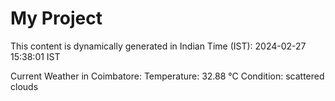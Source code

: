 # My Project

This content is dynamically generated in Indian Time (IST): 2024-02-27 15:38:01 IST


Current Weather in Coimbatore:
Temperature: 32.88 °C
Condition: scattered clouds
